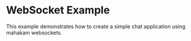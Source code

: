 # WebSocket Example

This example demonstrates how to create a simple chat application using mahakam websockets.